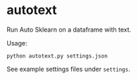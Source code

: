 # autotext
Run Auto Sklearn on a dataframe with text.

Usage:

```
python autotext.py settings.json
```

See example settings files under `settings`.

